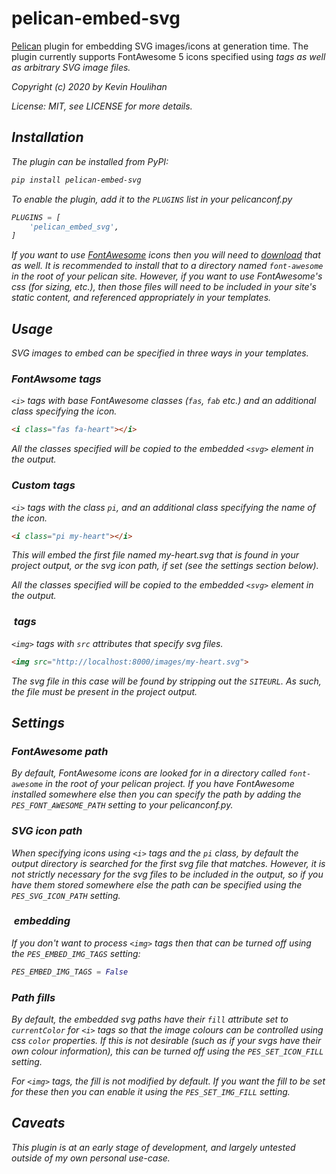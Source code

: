 # pelican-embed-svg

[Pelican](https://blog.getpelican.com/) plugin for embedding SVG images/icons at generation time. The plugin currently supports FontAwesome 5 icons specified using <i> tags as well as arbitrary SVG image files.

Copyright (c) 2020 by Kevin Houlihan

License: MIT, see LICENSE for more details.

## Installation

The plugin can be installed from PyPI:

```bash
pip install pelican-embed-svg
```

To enable the plugin, add it to the `PLUGINS` list in your pelicanconf.py

```python
PLUGINS = [
    'pelican_embed_svg',
]
```

If you want to use [FontAwesome](https://fontawesome.com/) icons then you will need to [download](https://fontawesome.com/download) that as well. It is recommended to install that to a directory named `font-awesome` in the root of your pelican site. However, if you want to use FontAwesome's css (for sizing, etc.), then those files will need to be included in your site's static content, and referenced appropriately in your templates.

## Usage

SVG images to embed can be specified in three ways in your templates.

### FontAwsome <i> tags

`<i>` tags with base FontAwesome classes (`fas`, `fab` etc.) and an additional class specifying the icon.

```html
<i class="fas fa-heart"></i>
```

All the classes specified will be copied to the embedded `<svg>` element in the output.

### Custom <i> tags

`<i>` tags with the class `pi`, and an additional class specifying the name of the icon.

```html
<i class="pi my-heart"></i>
```

This will embed the first file named my-heart.svg that is found in your project output, or the svg icon path, if set (see the settings section below).

All the classes specified will be copied to the embedded `<svg>` element in the output.

### <img> tags

`<img>` tags with `src` attributes that specify svg files.

```html
<img src="http://localhost:8000/images/my-heart.svg">
```

The svg file in this case will be found by stripping out the `SITEURL`. As such, the file must be present in the project output.

## Settings

### FontAwesome path

By default, FontAwesome icons are looked for in a directory called `font-awesome` in the root of your pelican project. If you have FontAwesome installed somewhere else then you can specify the path by adding the `PES_FONT_AWESOME_PATH` setting to your pelicanconf.py.

### SVG icon path

When specifying icons using `<i>` tags and the `pi` class, by default the output directory is searched for the first svg file that matches. However, it is not strictly necessary for the svg files to be included in the output, so if you have them stored somewhere else the path can be specified using the `PES_SVG_ICON_PATH` setting.

### <img> embedding

If you don't want to process `<img>` tags then that can be turned off using the `PES_EMBED_IMG_TAGS` setting:

```python
PES_EMBED_IMG_TAGS = False
```

### Path fills

By default, the embedded svg paths have their `fill` attribute set to `currentColor` for `<i>` tags so that the image colours can be controlled using css `color` properties. If this is not desirable (such as if your svgs have their own colour information), this can be turned off using the `PES_SET_ICON_FILL` setting.

For `<img>` tags, the fill is not modified by default. If you want the fill to be set for these then you can enable it using the `PES_SET_IMG_FILL` setting.

## Caveats

This plugin is at an early stage of development, and largely untested outside of my own personal use-case.
